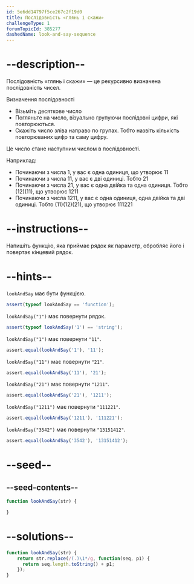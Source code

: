 ```yaml
---
id: 5e6dd14797f5ce267c2f19d0
title: Послідовність «глянь і скажи»
challengeType: 1
forumTopicId: 385277
dashedName: look-and-say-sequence
---
```


# --description--

Послідовність «глянь і скажи» — це рекурсивно визначена послідовність чисел.

Визначення послідовності

<ul><li>Візьміть десяткове число</li>
<li><span>Погляньте</span> на число, візуально групуючи послідовні цифри, які повторюються.</li>
<li><span>Скажіть</span> число зліва направо по групах. Тобто назвіть кількість повторюваних цифр та саму цифру.</li></ul><span> Це число стане наступним числом в послідовності.</span>

Наприклад:

<ul><li>Починаючи з числа 1, у вас є <span>одна</span> одиниця, що утворює 11</li>
<li>Починаючи з числа 11, у вас є <span>дві</span> одиниці. Тобто 21</li>
<li>Починаючи з числа 21, у вас є <span>одна</span> двійка та <span>одна</span> одиниця. Тобто (12)(11), що утворює 1211</li>
<li>Починаючи з числа 1211, у вас є <span>одна</span> одиниця, <span>одна</span> двійка та <span>дві</span> одиниці. Тобто (11)(12)(21), що утворює 111221</li></ul>

# --instructions--

Напишіть функцію, яка приймає рядок як параметр, обробляє його і повертає кінцевий рядок.

# --hints--

`lookAndSay` має бути функцією.

```js
assert(typeof lookAndSay == 'function');
```

`lookAndSay("1")` має повернути рядок.

```js
assert(typeof lookAndSay('1') == 'string');
```

`lookAndSay("1")` має повернути `"11"`.

```js
assert.equal(lookAndSay('1'), '11');
```

`lookAndSay("11")` має повернути `"21"`.

```js
assert.equal(lookAndSay('11'), '21');
```

`lookAndSay("21")` має повернути `"1211"`.

```js
assert.equal(lookAndSay('21'), '1211');
```

`lookAndSay("1211")` має повернути `"111221"`.

```js
assert.equal(lookAndSay('1211'), '111221');
```

`lookAndSay("3542")` має повернути `"13151412"`.

```js
assert.equal(lookAndSay('3542'), '13151412');
```

# --seed--

## --seed-contents--

```js
function lookAndSay(str) {

}
```

# --solutions--

```js
function lookAndSay(str) {
    return str.replace(/(.)\1*/g, function(seq, p1) {
      return seq.length.toString() + p1;
    });
}
```
